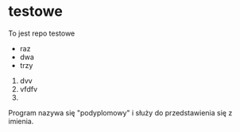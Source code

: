 # testowe
To jest repo testowe
- raz
- dwa
- trzy

1. dvv
2. vfdfv
3. 

Program nazywa się "podyplomowy" i służy do przedstawienia się z imienia.
